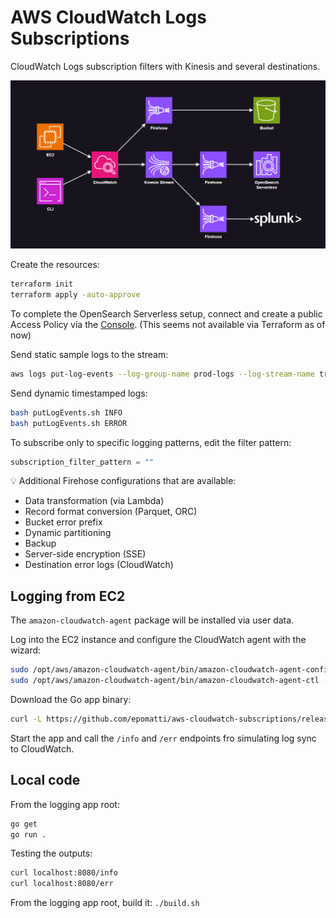 # AWS CloudWatch Logs Subscriptions

CloudWatch Logs subscription filters with Kinesis and several destinations.

<img src=".assets/cw-kinesis.png" width=800 />

Create the resources:

```sh
terraform init
terraform apply -auto-approve
```

To complete the OpenSearch Serverless setup, connect and create a public Access Policy via the [Console](https://us-east-2.console.aws.amazon.com/aos/home?region=us-east-2#opensearch/collections/prod-logs). (This seems not available via Terraform as of now)

Send static sample logs to the stream:

```sh
aws logs put-log-events --log-group-name prod-logs --log-stream-name trunk --log-events file://events.json
```

Send dynamic timestamped logs:

```sh
bash putLogEvents.sh INFO
bash putLogEvents.sh ERROR
```

To subscribe only to specific logging patterns, edit the filter pattern:

```terraform
subscription_filter_pattern = ""
```

💡 Additional Firehose configurations that are available:

- Data transformation (via Lambda)
- Record format conversion (Parquet, ORC)
- Bucket error prefix
- Dynamic partitioning
- Backup
- Server-side encryption (SSE)
- Destination error logs (CloudWatch)

## Logging from EC2

The `amazon-cloudwatch-agent` package will be installed via user data.

Log into the EC2 instance and configure the CloudWatch agent with the wizard:

```sh
sudo /opt/aws/amazon-cloudwatch-agent/bin/amazon-cloudwatch-agent-config-wizard
sudo /opt/aws/amazon-cloudwatch-agent/bin/amazon-cloudwatch-agent-ctl -a fetch-config -m ec2 -s -c file:/opt/aws/amazon-cloudwatch-agent/bin/config.json
```

Download the Go app binary:

```sh
curl -L https://github.com/epomatti/aws-cloudwatch-subscriptions/releases/download/v0.0.1/main.so -o main.so
```

Start the app and call the `/info` and `/err` endpoints fro simulating log sync to CloudWatch.

## Local code

From the logging app root:

```sh
go get
go run .
```

Testing the outputs:

```sh
curl localhost:8080/info
curl localhost:8080/err
```

From the logging app root, build it: `./build.sh`
